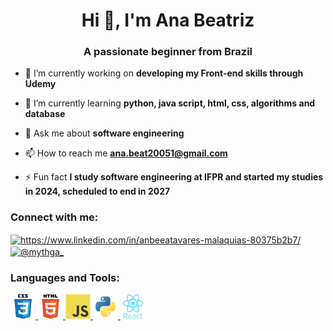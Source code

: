 <h1 align="center">Hi 👋, I'm Ana Beatriz </h1>
<h3 align="center">A passionate beginner from Brazil</h3>

- 🔭 I’m currently working on **developing my Front-end skills through Udemy**

- 🌱 I’m currently learning **python, java script, html, css, algorithms and database**

- 💬 Ask me about **software engineering**

- 📫 How to reach me **ana.beat20051@gmail.com**

- ⚡ Fun fact **I study software engineering at IFPR and started my studies in 2024, scheduled to end in 2027**

<h3 align="left">Connect with me:</h3>
<p align="left">
<a href="https://linkedin.com/in/https://www.linkedin.com/in/anbeeatavares-malaquias-80375b2b7/" target="blank"><img align="center" src="https://raw.githubusercontent.com/rahuldkjain/github-profile-readme-generator/master/src/images/icons/Social/linked-in-alt.svg" alt="https://www.linkedin.com/in/anbeeatavares-malaquias-80375b2b7/" height="30" width="40" /></a>
<a href="https://instagram.com/@mythga_" target="blank"><img align="center" src="https://raw.githubusercontent.com/rahuldkjain/github-profile-readme-generator/master/src/images/icons/Social/instagram.svg" alt="@mythga_" height="30" width="40" /></a>
</p>

<h3 align="left">Languages and Tools:</h3>
<p align="left"> <a href="https://www.w3schools.com/css/" target="_blank" rel="noreferrer"> <img src="https://raw.githubusercontent.com/devicons/devicon/master/icons/css3/css3-original-wordmark.svg" alt="css3" width="40" height="40"/> </a> <a href="https://www.w3.org/html/" target="_blank" rel="noreferrer"> <img src="https://raw.githubusercontent.com/devicons/devicon/master/icons/html5/html5-original-wordmark.svg" alt="html5" width="40" height="40"/> </a> <a href="https://developer.mozilla.org/en-US/docs/Web/JavaScript" target="_blank" rel="noreferrer"> <img src="https://raw.githubusercontent.com/devicons/devicon/master/icons/javascript/javascript-original.svg" alt="javascript" width="40" height="40"/> </a> <a href="https://www.python.org" target="_blank" rel="noreferrer"> <img src="https://raw.githubusercontent.com/devicons/devicon/master/icons/python/python-original.svg" alt="python" width="40" height="40"/> </a> <a href="https://reactjs.org/" target="_blank" rel="noreferrer"> <img src="https://raw.githubusercontent.com/devicons/devicon/master/icons/react/react-original-wordmark.svg" alt="react" width="40" height="40"/> </a> </p>
